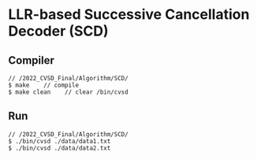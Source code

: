 # LLR-based Successive Cancellation Decoder (SCD)
## Compiler
```
// /2022_CVSD_Final/Algorithm/SCD/
$ make    // compile
$ make clean    // clear /bin/cvsd
```
## Run
```
// /2022_CVSD_Final/Algorithm/SCD/
$ ./bin/cvsd ./data/data1.txt
$ ./bin/cvsd ./data/data2.txt
```
